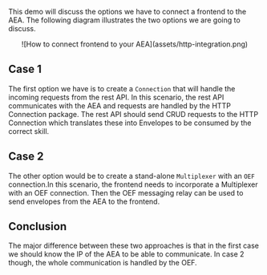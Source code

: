 This demo will discuss the options we have to connect a frontend to the AEA. The following diagram illustrates 
the two options we are going to discuss.

<center>![How to connect frontend to your AEA](assets/http-integration.png)</center> 

## Case 1
The first option we have is to create a `Connection` that will handle the incoming requests from the rest API. In this scenario,
the rest API communicates with the AEA and requests are handled by the HTTP Connection package. 
The rest API should send CRUD requests to the HTTP Connection which translates these into Envelopes to be consumed by the correct skill.
## Case 2
The other option would be to create a stand-alone `Multiplexer` with an `OEF` connection.In this scenario, the frontend needs to incorporate a Multiplexer with an OEF connection. 
Then the OEF messaging relay can be used to send envelopes from the AEA to the frontend.

## Conclusion

The major difference between these two approaches is that in the first case we should know the IP of the AEA to be able to communicate. 
In case 2 though, the whole communication is handled by the OEF.

